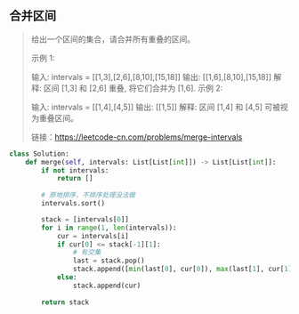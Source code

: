 ## 合并区间

> 给出一个区间的集合，请合并所有重叠的区间。 
>
> 示例 1:
>
> 输入: intervals = [[1,3],[2,6],[8,10],[15,18]]
> 输出: [[1,6],[8,10],[15,18]]
> 解释: 区间 [1,3] 和 [2,6] 重叠, 将它们合并为 [1,6].
> 示例 2:
>
> 输入: intervals = [[1,4],[4,5]]
> 输出: [[1,5]]
> 解释: 区间 [1,4] 和 [4,5] 可被视为重叠区间。
>
> 链接：https://leetcode-cn.com/problems/merge-intervals

```python
class Solution:
    def merge(self, intervals: List[List[int]]) -> List[List[int]]:
        if not intervals:
            return []
        
        # 原地排序，不排序处理没法做
        intervals.sort()

        stack = [intervals[0]]
        for i in range(1, len(intervals)):
            cur = intervals[i]
            if cur[0] <= stack[-1][1]:
                # 有交集
                last = stack.pop()
                stack.append([min(last[0], cur[0]), max(last[1], cur[1])])
            else:
                stack.append(cur)
        
        return stack
```

